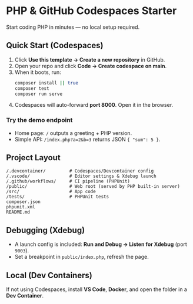 # PHP & GitHub Codespaces Starter

Start coding PHP in minutes — no local setup required.

## Quick Start (Codespaces)

1. Click **Use this template → Create a new repository** in GitHub.
2. Open your repo and click **Code → Create codespace on main**.
3. When it boots, run:
   ```bash
   composer install || true
   composer test
   composer run serve
   ```
4. Codespaces will auto-forward **port 8000**. Open it in the browser.

### Try the demo endpoint

- Home page: `/` outputs a greeting + PHP version.
- Simple API: `/index.php?a=2&b=3` returns JSON `{ "sum": 5 }`.

## Project Layout

```
/.devcontainer/         # Codespaces/Devcontainer config
/.vscode/               # Editor settings & Xdebug launch
/.github/workflows/     # CI pipeline (PHPUnit)
/public/                # Web root (served by PHP built-in server)
/src/                   # App code
/tests/                 # PHPUnit tests
composer.json
phpunit.xml
README.md
```

## Debugging (Xdebug)

- A launch config is included: **Run and Debug → Listen for Xdebug** (port `9003`).
- Set a breakpoint in `public/index.php`, refresh the page.

## Local (Dev Containers)

If not using Codespaces, install **VS Code**, **Docker**, and open the folder in a **Dev Container**.
